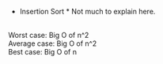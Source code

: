 * Insertion Sort *
Not much to explain here.<br />
<br />
Worst case: Big O of n^2<br />
Average case: Big O of n^2<br />
Best case: Big O of n<br />
